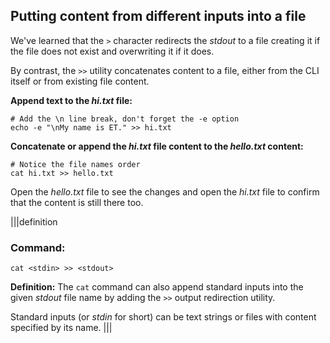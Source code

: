 ## Putting content from different inputs into a file

We've learned that the `>` character redirects the _stdout_ to a file creating it if the file does not exist and overwriting it if it does.

By contrast, the `>>` utility concatenates content to a file, either from the CLI itself or from existing file content.

__Append text to the *hi.txt* file:__

```
# Add the \n line break, don't forget the -e option
echo -e "\nMy name is ET." >> hi.txt
```

__Concatenate or append the *hi.txt* file content to the *hello.txt* content:__

```
# Notice the file names order
cat hi.txt >> hello.txt
```

Open the _hello.txt_ file to see the changes and open the _hi.txt_ file to confirm that the content is still there too. 

|||definition
### Command: 

```
cat <stdin> >> <stdout>
```
__Definition:__ The `cat` command can also append standard inputs into the given _stdout_ file name by adding the `>>` output redirection utility.

Standard inputs (or _stdin_ for short) can be text strings or files with content specified by its name.
|||